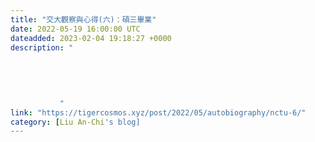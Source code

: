 ```yaml
---
title: "交大觀察與心得(六)：碩三畢業"
date: 2022-05-19 16:00:00 UTC
dateadded: 2023-02-04 19:18:27 +0000
description: "
    
      
      
        
        
           "
link: "https://tigercosmos.xyz/post/2022/05/autobiography/nctu-6/"
category: [Liu An-Chi's blog]
---
```

